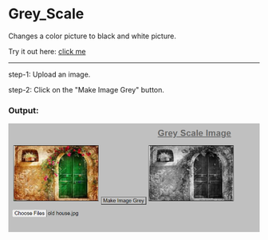 # Grey_Scale

Changes a color picture to black and white picture.

Try it out here: [click me](https://codepen.io/harshasri_7/pen/dyWWWmL)

---------------
step-1: Upload an image.

step-2: Click on the "Make Image Grey" button.

### Output:
![alt text](https://github.com/HarshaSri-Sameera/Grey_Scale/blob/main/sample_image.png "sample output")
